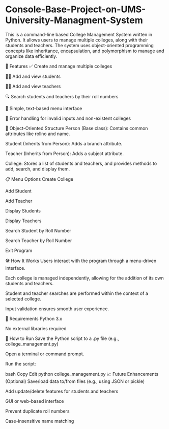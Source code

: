 # Console-Base-Project-on-UMS-University-Managment-System
This is a command-line based College Management System written in Python. It allows users to manage multiple colleges, along with their students and teachers. The system uses object-oriented programming concepts like inheritance, encapsulation, and polymorphism to manage and organize data efficiently.

🔧 Features
✅ Create and manage multiple colleges

👨‍🎓 Add and view students

👩‍🏫 Add and view teachers

🔍 Search students and teachers by their roll numbers

🧾 Simple, text-based menu interface

🛑 Error handling for invalid inputs and non-existent colleges

🧱 Object-Oriented Structure
Person (Base class): Contains common attributes like rollno and name.

Student (Inherits from Person): Adds a branch attribute.

Teacher (Inherits from Person): Adds a subject attribute.

College: Stores a list of students and teachers, and provides methods to add, search, and display them.

📋 Menu Options
Create College

Add Student

Add Teacher

Display Students

Display Teachers

Search Student by Roll Number

Search Teacher by Roll Number

Exit Program

🛠 How It Works
Users interact with the program through a menu-driven interface.

Each college is managed independently, allowing for the addition of its own students and teachers.

Student and teacher searches are performed within the context of a selected college.

Input validation ensures smooth user experience.

📌 Requirements
Python 3.x

No external libraries required

🚀 How to Run
Save the Python script to a .py file (e.g., college_management.py)

Open a terminal or command prompt.

Run the script:

bash
Copy
Edit
python college_management.py
📈 Future Enhancements (Optional)
Save/load data to/from files (e.g., using JSON or pickle)

Add update/delete features for students and teachers

GUI or web-based interface

Prevent duplicate roll numbers

Case-insensitive name matching


